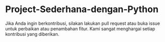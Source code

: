 # Project-Sederhana-dengan-Python
Jika Anda ingin berkontribusi, silakan lakukan pull request atau buka issue untuk perbaikan atau penambahan fitur. Kami sangat menghargai setiap kontribusi yang diberikan.
